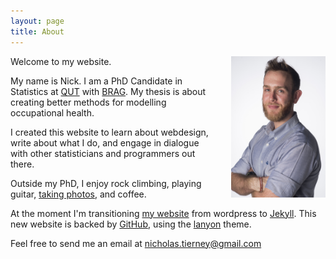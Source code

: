 ```yaml
---
layout: page
title: About
---
```



<p>
<div style="width: auto">
<img src="/assets/headshot_stars1_web.jpg" alt="Me." style="float: right; width: 30%;max-height: 30%; PADDING-LEFT: 30px"/> 
<p>

<!-- above code nabbed from http://stackoverflow.com/questions/7177881/how-can-i-put-css-and-html-code-in-the-same-file and http://support2.constantcontact.com/articles/FAQ/3637 -->

<p>Welcome to my website.</p>


<p>My name is Nick. I am a PhD Candidate in Statistics at <a href="https://www.qut.edu.au/">QUT</a> with <a href="https://bragqut.wordpress.com/">BRAG</a>. My thesis is about creating better methods for modelling occupational health. </p>

<p>I created this website to learn about webdesign, write about what I do, and engage in dialogue with other statisticians and programmers out there.</p>

<p>Outside my PhD, I enjoy rock climbing, playing guitar, <a href="https://www.flickr.com/photos/134851297@N04/">taking photos</a>, and coffee.</p>

<p>At the moment I'm transitioning <a href="http://njtierney.com">my website</a> from wordpress to <a href="http://jekyllrb.com/">Jekyll</a>. This new website is backed by <a href ="http://www.github.com" >GitHub</a>, using the <a href = "https://github.com/poole/lanyon" >lanyon</a> theme.

<p>Feel free to send me an email at <a href="mailto:nicholas.tierney@gmail.com">nicholas.tierney@gmail.com</a></p>

	
</p>
</div>
</p>


